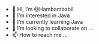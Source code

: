 - 👋 Hi, I’m @Hambambabil
- 👀 I’m interested in Java
- 🌱 I’m currently learning Java
- 💞️ I’m looking to collaborate on ...
- 📫 How to reach me ...

<!---
Hambambabil/Hambambabil is a ✨ special ✨ repository because its `README.md` (this file) appears on your GitHub profile.
You can click the Preview link to take a look at your changes.
--->
